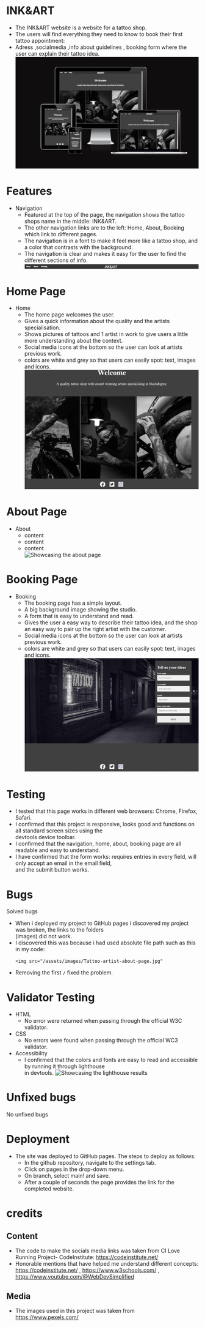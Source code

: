 # INK&ART
   + The INK&ART website is a website for a tattoo shop. <br />
   + The users will find everything they need to know to book their first tattoo appointment: <br />
   + Adress ,socialmedia ,info about guidelines , booking form where the user can explain their tattoo idea. <br />
     ![Showcasing the i am responsive website](assets/images/amiresponsive-ink-art.png) <br />
# Features
 + Navigation
   + Featured at the top of the page, the navigation shows the tattoo shops name in the middle: INK&ART.
   + The other navigation links are to the left: Home, About, Booking which link to different pages.
   + The navigation is in a font to make it feel more like a tattoo shop, and a color that contrasts with the background.
   + The navigation is clear and makes it easy for the user to find the different sections of info. <br />
   ![Showcasing the navigation bar](assets/images/ink-art-logo.png) <br />
# Home Page
 + Home
   + The home page welcomes the user.
   + Gives a quick information about the quality and the artists specialisation.
   + Shows pictures of tattoos and 1 artist in work to give users a little more understanding about the context.
   + Social media icons at the bottom so the user can look at artists previous work.
   + colors are white and grey so that users can easily spot: text, images and icons. <br />
   ![Showcasing the home page](assets/images/ink-art-welcome-page.png) <br />
# About Page
  + About
    + content
    + content
    + content <br />
    ![Showcasing the about page]() <br />
# Booking Page
  + Booking
    + The booking page has a simple layout.
    + A big background image showing the studio.
    + A form that is easy to understand and read.
    + Gives the user a easy way to describe their tattoo idea, and the shop an easy way to pair up the right artist with the customer.
    + Social media icons at the bottom so the user can look at artists previous work.
    + colors are white and grey so that users can easily spot: text, images and icons. <br />
    ![Showcasing the booking page](assets/images/art-ink-booking-page.png) <br />
# Testing
  + I tested that this page works in different web browsers: Chrome, Firefox, Safari.
  + I confirmed that this project is responsive, looks good and functions on all standard screen sizes using the <br /> devtools device toolbar.
  + I confirmed that the navigation, home, about, booking page are all readable and easy to understand.
  + I have confirmed that the form works: requires entries in every field, will only accept an email in the email field, <br /> and the submit button works.
# Bugs
  Solved bugs <br />
  + When i deployed my project to GitHub pages i discovered my project was broken, the links to the folders <br /> (images) did not work.
  + I discovered this was because i had used absolute file path such as this in my code:
    ```
    <img src="/assets/images/Tattoo-artist-about-page.jpg"
    ```
  + Removing the first ``` / ``` fixed the problem. <br />
# Validator Testing
  + HTML
    + No error were returned when passing through the official W3C validator.
  + CSS
    + No errors were found when passing through the official WC3 validator.
  + Accessibility
    + I confirmed that the colors and fonts are easy to read and accessible by running it through lighthouse <br /> in devtools.
    ![Showcasing the lighthouse results]() <br />
# Unfixed bugs 
  No unfixed bugs
# Deployment
  + The site was deployed to GitHub pages. The steps to deploy as follows:
    + In the github repository, navigate to the settings tab.
    + Click on pages in the drop-down menu.
    + On branch, select main! and save.
    + After a couple of seconds the page provides the link for the completed website.
# credits
## Content
   + The code to make the socials media links was taken from CI Love Running Project- CodeInstitute: https://codeinstitute.net/
   + Honorable mentions that have helped me understand different concepts: https://codeinstitute.net/ , https://www.w3schools.com/ , https://www.youtube.com/@WebDevSimplified
## Media
   + The images used in this project was taken from https://www.pexels.com/
 